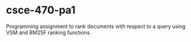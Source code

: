 # csce-470-pa1
Programming assignment to rank documents with respect to a query using VSM and BM25F ranking functions
